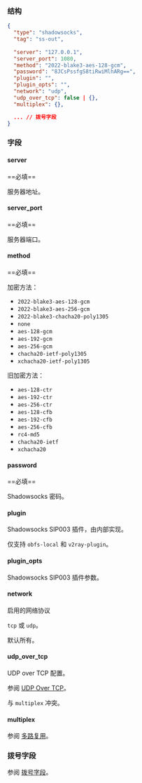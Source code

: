 ### 结构

```json
{
  "type": "shadowsocks",
  "tag": "ss-out",
  
  "server": "127.0.0.1",
  "server_port": 1080,
  "method": "2022-blake3-aes-128-gcm",
  "password": "8JCsPssfgS8tiRwiMlhARg==",
  "plugin": "",
  "plugin_opts": "",
  "network": "udp",
  "udp_over_tcp": false | {},
  "multiplex": {},

  ... // 拨号字段
}
```

### 字段

#### server

==必填==

服务器地址。

#### server_port

==必填==

服务器端口。

#### method

==必填==

加密方法：

* `2022-blake3-aes-128-gcm`
* `2022-blake3-aes-256-gcm`
* `2022-blake3-chacha20-poly1305`
* `none`
* `aes-128-gcm`
* `aes-192-gcm`
* `aes-256-gcm`
* `chacha20-ietf-poly1305`
* `xchacha20-ietf-poly1305`

旧加密方法：

* `aes-128-ctr`
* `aes-192-ctr`
* `aes-256-ctr`
* `aes-128-cfb`
* `aes-192-cfb`
* `aes-256-cfb`
* `rc4-md5`
* `chacha20-ietf`
* `xchacha20`

#### password

==必填==

Shadowsocks 密码。

#### plugin

Shadowsocks SIP003 插件，由内部实现。

仅支持 `obfs-local` 和 `v2ray-plugin`。

#### plugin_opts

Shadowsocks SIP003 插件参数。

#### network

启用的网络协议

`tcp` 或 `udp`。

默认所有。

#### udp_over_tcp

UDP over TCP 配置。

参阅 [UDP Over TCP](/zh/configuration/shared/udp-over-tcp/)。

与 `multiplex` 冲突。

#### multiplex

参阅 [多路复用](/zh/configuration/shared/multiplex#outbound)。

### 拨号字段

参阅 [拨号字段](/zh/configuration/shared/dial/)。
